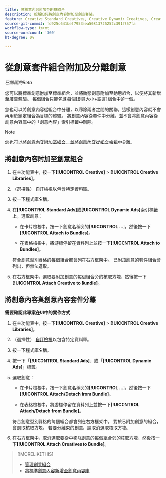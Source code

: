 ```yaml
---
title: 將創意內容附加至創意組合
description: 瞭解如何將創意內容附加至創意套裝。
feature: Creative Standard Creatives, Creative Dynamic Creatives, Creative Bundles
source-git-commit: fd925c641bef7953aea50813725252c3913757fa
workflow-type: tm+mt
source-wordcount: '360'
ht-degree: 0%

---
```


# 從創意套件組合附加及分離創意

*已關閉的Beta*

您可以將標準創意附加至標準組合，並將動態創意附加至動態組合，以便將其新增至[廣告體驗](/help/creative/experiences/experience-about.md)。 每個組合只能包含每個\[創意大小+語言\]組合中的一個。

您也可以將創意內容從組合中分離，以移除兩者之間的關聯，這樣創意內容就不會再用於鎖定組合為目標的體驗。 將創意內容從套件中分離，並不會將創意內容從創意內容庫中的「創意內容」索引標籤中刪除。

>[!NOTE]
>
>您也可以[將創意內容附加至組合，並將創意內容從組合檢視](/help/creative/creative-libraries/bundle-manage.md)中分離。

## 將創意內容附加至創意組合

1. 在主功能表中，按一下&#x200B;**[!UICONTROL Creative]** > **[!UICONTROL Creative Libraries]**。

1. （選擇性） [自訂檢視](/help/creative/introduction/customize-data-views.md)以包含特定資料庫。

1. 按一下程式庫名稱。

1. 在&#x200B;**[!UICONTROL Standard Ads]**&#x200B;或&#x200B;**[!UICONTROL Dynamic Ads]**&#x200B;索引標籤上，選取創意：

   * 在卡片檢視中，按一下創意名稱旁的&#x200B;**[!UICONTROL ...]**，然後按一下&#x200B;**[!UICONTROL Attach to Bundles]**。

   * 在表格檢視中，將游標停留在資料列上並按一下&#x200B;**[!UICONTROL Attach to Bundles]**。

   符合創意型別資格的每個組合都會列在右方框架中。 已附加創意的套件組合會列出，但無法選取。

1. 在右方框架中，選取要附加創意的每個組合旁的核取方塊，然後按一下&#x200B;**[!UICONTROL Attach Creative to Bundle]**。

## 將創意內容與創意內容套件分離

**需要確認此專案在UI中的實作方式**

<!-- Verify and edit all of the following, including the command names and where they're available -- not in UI yet as of 1/17. I'm not sure what the UI will really look like. -->

1. 在主功能表中，按一下&#x200B;**[!UICONTROL Creative]** > **[!UICONTROL Creative Libraries]**。

1. （選擇性） [自訂檢視](/help/creative/introduction/customize-data-views.md)以包含特定資料庫。

1. 按一下程式庫名稱。

1. 按一下「**[!UICONTROL Standard Ads]**」或「**[!UICONTROL Dynamic Ads]**」標籤。

1. 選取創意：

   * 在卡片檢視中，按一下創意名稱旁的&#x200B;**[!UICONTROL ...]**，然後按一下&#x200B;**[!UICONTROL Attach/Detach from Bundle]**。

   * 在表格檢視中，將游標停留在資料列上並按一下&#x200B;**[!UICONTROL Attach/Detach from Bundle]**。

   符合創意型別資格的每個組合都會列在右方框架中。 對於已附加創意的組合，會選取核取方塊。 若要分離束的創意，請取消選取核取方塊。

1. 在右方框架中，取消選取要從中移除創意的每個組合旁的核取方塊，然後按一下&#x200B;**[!UICONTROL Attach Creatives to Bundle]**。

<!-- What this should be like, but I don't think this will be implemented:

1. Select the creative:

   * In card view, click **[!UICONTROL ...]** next to the creative name, and then click **[!UICONTROL Detach from Bundle]**.
     
   * In table view, hold the cursor over the row and click **[!UICONTROL Detach from Bundle]**.

   Each bundle that's eligible for the creative type is listed in the right frame. Bundles to which the creative is already attached are listed but not selectable.

1. In the right frame, select the check box next to each bundle from which to remove the creative, and then click **[!UICONTROL Detach Creatives from Bundle]**.

1. Select the creative:

   * In card view, click **[!UICONTROL ...]** next to the creative name, and then click **[!UICONTROL Detach from Bundle]**.
     
   * In table view, hold the cursor over the row and click **[!UICONTROL Detach from Bundle]**.

   Each bundle that's eligible for the creative type is listed in the right frame. Bundles to which the creative is already attached are listed but not selectable.

1. In the right frame, select the check box next to each bundle from which to remove the creative, and then click **[!UICONTROL Detach Creatives from Bundle]**.

-->

>[!MORELIKETHIS]
>
>* [管理創意組合](/help/creative/creative-libraries/bundle-manage.md)
>* [將標準創意內容新增至創意內容庫](creative-add-standard.md)
